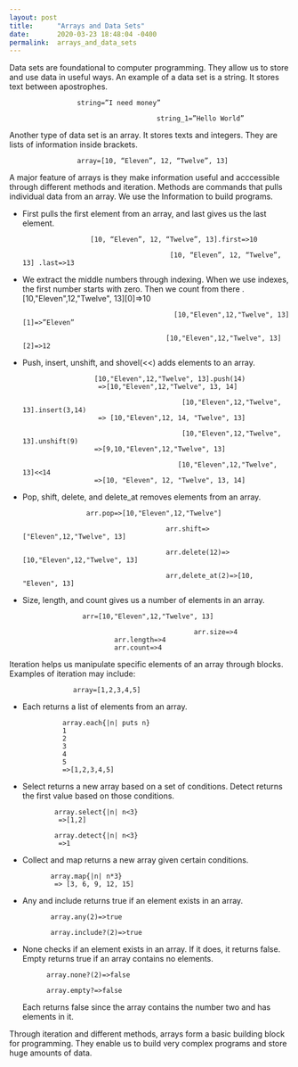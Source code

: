 ```yaml
---
layout: post
title:      "Arrays and Data Sets"
date:       2020-03-23 18:48:04 -0400
permalink:  arrays_and_data_sets
---
```



Data sets are foundational to computer programming. They allow us to store and use data in useful ways. An example of a data set is a string. It stores text between apostrophes.
 
                     string=”I need money”
                     
										 string_1=”Hello World”

Another type of data set is an array. It stores texts and integers. They are lists of information inside brackets.
 
                     array=[10, “Eleven”, 12, “Twelve”, 13]
 
A major feature of arrays is they make information useful and acccessible through different methods and iteration.
Methods are commands that pulls individual data from an array. We use the Information to build programs.

* First pulls the first element from an array, and last gives us the last element.

                       [10, “Eleven”, 12, “Twelve”, 13].first=>10
                     
										   [10, “Eleven”, 12, “Twelve”, 13] .last=>13

* We extract the middle numbers through indexing. When we use indexes, the first number starts with zero. Then we
   count from there
.
                        [10,"Eleven",12,"Twelve", 13][0]=>10
                     
										    [10,"Eleven",12,"Twelve", 13][1]=>”Eleven”
                     
   										  [10,"Eleven",12,"Twelve", 13][2]=>12

* Push, insert, unshift, and shovel(<<) adds elements to an array.

                        [10,"Eleven",12,"Twelve", 13].push(14)
                         =>[10,"Eleven",12,"Twelve", 13, 14]
                       
											  [10,"Eleven",12,"Twelve", 13].insert(3,14)
                         => [10,"Eleven",12, 14, "Twelve", 13]
                       
											  [10,"Eleven",12,"Twelve", 13].unshift(9)
                        =>[9,10,"Eleven",12,"Twelve", 13]
                       
											 [10,"Eleven",12,"Twelve", 13]<<14
                        =>[10, "Eleven", 12, "Twelve", 13, 14]

* Pop, shift, delete, and delete_at removes elements from an array.

                      arr.pop=>[10,"Eleven",12,"Twelve"]
                     
		 								  arr.shift=>["Eleven",12,"Twelve", 13]
                     
			 							  arr.delete(12)=>[10,"Eleven",12,"Twelve", 13]
                      
										  arr,delete_at(2)=>[10, "Eleven", 13]


* Size, length, and count gives us a number of elements in an array.

                     arr=[10,"Eleven",12,"Twelve", 13]
                     
										         arr.size=>4
                             arr.length=>4
                             arr.count=>4

Iteration helps us manipulate specific elements of an array through blocks. Examples of iteration may include:

                    array=[1,2,3,4,5]

* Each returns a list of elements from an array.

                array.each{|n| puts n}
                1
                2
                3
                4
                5             
                =>[1,2,3,4,5]

* Select returns a new array based on a set of conditions. Detect returns the first value based on those conditions.

              array.select{|n| n<3}
               =>[1,2]

              array.detect{|n| n<3}
               =>1
 
* Collect and map returns a new array given certain conditions.
 
             array.map{|n| n*3}
              => [3, 6, 9, 12, 15]

* Any and include returns true if an element exists in an array.

             array.any(2)=>true
						 
             array.include?(2)=>true

* None checks if an element exists in an array. If it does, it returns false. Empty returns true if an array contains 
   no  elements. 

            array.none?(2)=>false

            array.empty?=>false

   Each returns false since the array contains the number two and has elements in it. 

Through iteration and different methods, arrays form a basic building block for programming. They enable us to build very complex programs and store huge amounts of data. 
